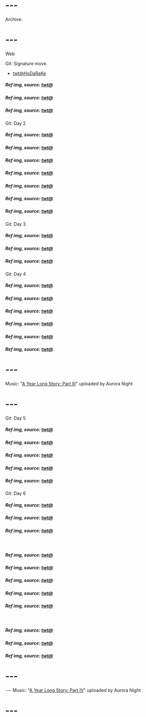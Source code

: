 # ---
Archive:
# ---

Web

Git: Signature move.

- [twt@HoDaRaKe](https://x.com/HoDaRaKe/status/1800884181108773266)

##### Ref img, source: [twt@](https://x.com/keiuzuki/status/1800913470558494861)
##### Ref img, source: [twt@](https://x.com/yurari_banri/status/1800639644620767293)
##### Ref img, source: [twt@](https://x.com/unicouniuni3/status/1800893035213156822)

Git: Day 2

##### Ref img, source: [twt@](https://x.com/tabakko/status/1801057217954631789)
##### Ref img, source: [twt@](https://x.com/aerisephs/status/1800876314276303125)
##### Ref img, source: [twt@](https://x.com/coffee2hai/status/1801008107662745761)
##### Ref img, source: [twt@](https://x.com/PeachMilky_Cos/status/1801031739206189419)
##### Ref img, source: [twt@](https://x.com/ito_ito_18/status/1801004300673720742)
##### Ref img, source: [twt@](https://x.com/hyxpk/status/1800955236980490569)
##### Ref img, source: [twt@](https://x.com/nzxt_cam/status/1801197875143348707)

Git: Day 3

##### Ref img, source: [twt@](https://x.com/Kuroneko__x/status/1801307726599045205)

##### Ref img, source: [twt@](https://x.com/HAL09999/status/1801561588173779323)
##### Ref img, source: [twt@](https://x.com/neorarty3/status/1801393311883698210)

Git: Day 4

##### Ref img, source: [twt@](https://x.com/NARAKATHEGAME/status/1801646000353763710)
##### Ref img, source: [twt@](https://x.com/depressionlesss/status/1801547627559006356)

##### Ref img, source: [twt@](https://x.com/Spideraxe30/status/1801708138078642301)
##### Ref img, source: [twt@](https://x.com/Spideraxe30/status/1801709684505588079)
##### Ref img, source: [twt@](https://x.com/Spideraxe30/status/1801564473796280333)

##### Ref img, source: [twt@](https://x.com/i/bookmarks?post_id=1801534547730792867)

# ---
Music: "[A Year Long Story: Part III](https://www.youtube.com/watch?v=76Pdg2-BpG0)" uploaded by Aurora Night
# ---

Git: Day 5

##### Ref img, source: [twt@](https://x.com/lusopps/status/1801607212302840087)
##### Ref img, source: [twt@](https://x.com/yurari_banri/status/1802134653878542357)
##### Ref img, source: [twt@](https://x.com/katsmuki/status/1801980748003459486)
##### Ref img, source: [twt@](https://x.com/khiawings/status/1801927392199385119)
##### Ref img, source: [twt@](https://x.com/mimi_aiart/status/1801902475601195131)

Git: Day 6

##### Ref img, source: [twt@](https://x.com/HoDaRaKe/status/1802347901252751687)
##### Ref img, source: [twt@](https://x.com/sasukedailydose/status/1802107907275661611)
##### Ref img, source: [twt@](https://x.com/dailyJinchuriki/status/1802029234887467469)

<br/>

##### Ref img, source: [twt@](https://x.com/Kuroneko__x/status/1802388503914856469)
##### Ref img, source: [twt@](https://x.com/RinSS_HI/status/1802374736753651864)
##### Ref img, source: [twt@](https://x.com/BasedLIDA/status/1801919451383890037)
##### Ref img, source: [twt@](https://x.com/GifsAnime_/status/1802072174607708458)
##### Ref img, source: [twt@](https://x.com/Manim_Asg/status/1801964666375016596)

<br/>

##### Ref img, source: [twt@](https://x.com/OnePieceDefend/status/1802115005464133830/photo/1)
##### Ref img, source: [twt@](https://x.com/george_10g/status/1802293742075777302)
##### Ref img, source: [twt@](https://x.com/HoDaRaKe/status/1802332803117519008)

# ---
--- Music: "[A Year Long Story: Part IV](https://www.youtube.com/watch?v=sZX0bhVOevE)" uploaded by Aurora Night
# ---
